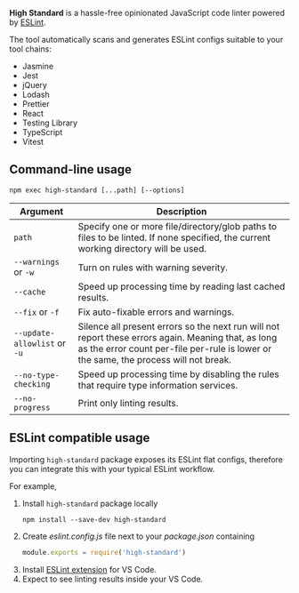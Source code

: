 **High Standard** is a hassle-free opinionated JavaScript code linter powered by [ESLint](https://eslint.org/docs/user-guide/configuring/).

The tool automatically scans and generates ESLint configs suitable to your tool chains:
- Jasmine
- Jest
- jQuery
- Lodash
- Prettier
- React
- Testing Library
- TypeScript
- Vitest

## Command-line usage

```
npm exec high-standard [...path] [--options]
```

|Argument|Description|
|---|---|
|`path`|Specify one or more file/directory/glob paths to files to be linted. If none specified, the current working directory will be used.|
|`--warnings` or `-w`|Turn on rules with warning severity.|
|`--cache`|Speed up processing time by reading last cached results.|
|`--fix` or `-f`|Fix auto-fixable errors and warnings.|
|`--update-allowlist` or `-u`|Silence all present errors so the next run will not report these errors again. Meaning that, as long as the error count per-file per-rule is lower or the same, the process will not break.|
|`--no-type-checking`|Speed up processing time by disabling the rules that require type information services.|
|`--no-progress`|Print only linting results.|

## ESLint compatible usage

Importing `high-standard` package exposes its ESLint flat configs, therefore you can integrate this with your typical ESLint workflow.

For example,
1. Install `high-standard` package locally
	```
	npm install --save-dev high-standard
	```
2. Create _eslint.config.js_ file next to your _package.json_ containing
	```js
	module.exports = require('high-standard')
	```
3. Install [ESLint extension](https://marketplace.visualstudio.com/items?itemName=dbaeumer.vscode-eslint) for VS Code.
4. Expect to see linting results inside your VS Code.